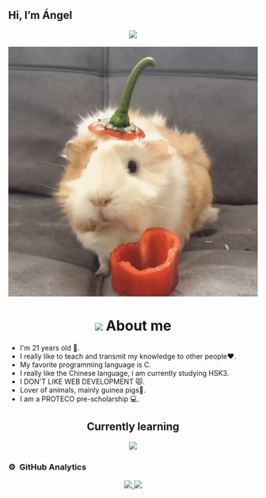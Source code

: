 <h2> Hi, I’m Ángel</h2>
<p>
<div align="center">
<a href="https://github.com/DenverCoder1/readme-typing-svg"><img src="https://readme-typing-svg.herokuapp.com?&font=IBM+Plex+Sans&color=abcdef&size=20&lines=Welcome+to+my+GitHub+Profile!;I'm+studying+Computer+Engineering"/></a>
</div>
</p> 

<div align="center">
<img src="cui.gif" width="auto">
</div>



<h1 align="center"><img src="https://media3.giphy.com/media/bDtzRbWJOwmInd1DQP/200w.webp?cid=ecf05e47lezq2lufyb611n7pngpgjhzfxs5y10y9n7oy7u0j&ep=v1_stickers_search&rid=200w.webp&ct=s" width="45"> About me</h1>
<ul>
  <li> I'm 21 years old 👋. </li>
  <li> I really like to teach and transmit my knowledge to other people❤️.</li>
  <li> My favorite programming language is C. </li>
  <li> I really like the Chinese language, i am currently studying HSK3. </li>
  <li>I DON'T LIKE WEB DEVELOPMENT 😾. </li>
  <li> Lover of animals, mainly guinea pigs🐹. </li>
  <li> I am a PROTECO pre-scholarship 💻. </li>
       
</ul>

<h2 align="center"> Currently learning</h2>
<p align="center">
  <a href="https://skillicons.dev/icons?i=aws,gcp,azure,react,vue,flutter&perline=3">
    <img src="https://skillicons.dev/icons?i=git,c,cpp,python,js,linux,bash,github,laravel,docker,visualstudio,vscode,&perline=4" width="500" />
  </a>
</p>

### ⚙️ &nbsp;GitHub Analytics
<p align="center">
<a href="https://github.com/azizovrafael">
  <img height="180em" src="https://github-readme-stats-eight-theta.vercel.app/api?username=Torres1204&show_icons=true&theme=algolia&include_all_commits=true&count_private=true"/>
  <img height="180em" src="https://github-readme-stats-eight-theta.vercel.app/api/top-langs/?username=Torres1204&layout=compact&langs_count=8&theme=algolia&include_all_commits=true&count_private=true"/>
</a>
</p>

